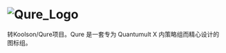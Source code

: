 # ![Qure_Logo](https://user-images.githubusercontent.com/59251024/149250074-f9be73f3-205e-4850-b6d0-b8bea2fe7d60.png)
转Koolson/Qure项目。Qure 是一套专为 Quantumult X 内策略组而精心设计的图标组。
